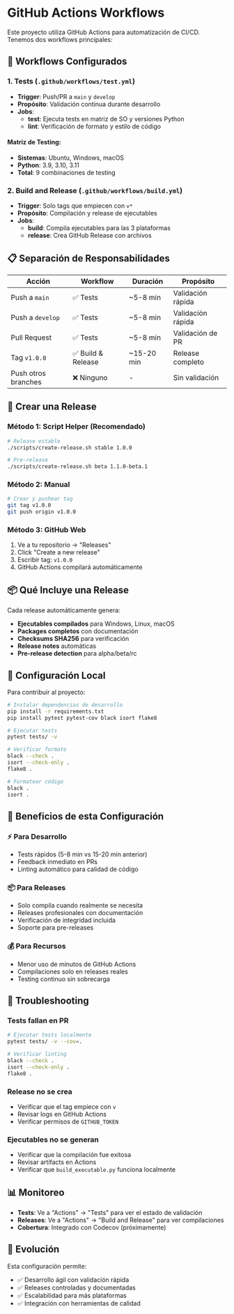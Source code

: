 # GitHub Actions Workflows

Este proyecto utiliza GitHub Actions para automatización de CI/CD. Tenemos dos workflows principales:

## 🔄 Workflows Configurados

### 1. **Tests** (`.github/workflows/test.yml`)

- **Trigger**: Push/PR a `main` y `develop`
- **Propósito**: Validación continua durante desarrollo
- **Jobs**:
  - **test**: Ejecuta tests en matriz de SO y versiones Python
  - **lint**: Verificación de formato y estilo de código

#### Matriz de Testing:

- **Sistemas**: Ubuntu, Windows, macOS
- **Python**: 3.9, 3.10, 3.11
- **Total**: 9 combinaciones de testing

### 2. **Build and Release** (`.github/workflows/build.yml`)

- **Trigger**: Solo tags que empiecen con `v*`
- **Propósito**: Compilación y release de ejecutables
- **Jobs**:
  - **build**: Compila ejecutables para las 3 plataformas
  - **release**: Crea GitHub Release con archivos

## 📋 Separación de Responsabilidades

| Acción              | Workflow           | Duración   | Propósito         |
| ------------------- | ------------------ | ---------- | ----------------- |
| Push a `main`       | ✅ Tests           | ~5-8 min   | Validación rápida |
| Push a `develop`    | ✅ Tests           | ~5-8 min   | Validación rápida |
| Pull Request        | ✅ Tests           | ~5-8 min   | Validación de PR  |
| Tag `v1.0.0`        | ✅ Build & Release | ~15-20 min | Release completo  |
| Push otros branches | ❌ Ninguno         | -          | Sin validación    |

## 🚀 Crear una Release

### Método 1: Script Helper (Recomendado)

```bash
# Release estable
./scripts/create-release.sh stable 1.0.0

# Pre-release
./scripts/create-release.sh beta 1.1.0-beta.1
```

### Método 2: Manual

```bash
# Crear y pushear tag
git tag v1.0.0
git push origin v1.0.0
```

### Método 3: GitHub Web

1. Ve a tu repositorio → "Releases"
2. Click "Create a new release"
3. Escribir tag: `v1.0.0`
4. GitHub Actions compilará automáticamente

## 📦 Qué Incluye una Release

Cada release automáticamente genera:

- **Ejecutables compilados** para Windows, Linux, macOS
- **Packages completos** con documentación
- **Checksums SHA256** para verificación
- **Release notes** automáticas
- **Pre-release detection** para alpha/beta/rc

## 🔧 Configuración Local

Para contribuir al proyecto:

```bash
# Instalar dependencias de desarrollo
pip install -r requirements.txt
pip install pytest pytest-cov black isort flake8

# Ejecutar tests
pytest tests/ -v

# Verificar formato
black --check .
isort --check-only .
flake8 .

# Formatear código
black .
isort .
```

## 🎯 Beneficios de esta Configuración

### ⚡ **Para Desarrollo**

- Tests rápidos (5-8 min vs 15-20 min anterior)
- Feedback inmediato en PRs
- Linting automático para calidad de código

### 📦 **Para Releases**

- Solo compila cuando realmente se necesita
- Releases profesionales con documentación
- Verificación de integridad incluida
- Soporte para pre-releases

### 💰 **Para Recursos**

- Menor uso de minutos de GitHub Actions
- Compilaciones solo en releases reales
- Testing continuo sin sobrecarga

## 🐛 Troubleshooting

### Tests fallan en PR

```bash
# Ejecutar tests localmente
pytest tests/ -v --cov=.

# Verificar linting
black --check .
isort --check-only .
flake8 .
```

### Release no se crea

- Verificar que el tag empiece con `v`
- Revisar logs en GitHub Actions
- Verificar permisos de `GITHUB_TOKEN`

### Ejecutables no se generan

- Verificar que la compilación fue exitosa
- Revisar artifacts en Actions
- Verificar que `build_executable.py` funciona localmente

## 📊 Monitoreo

- **Tests**: Ve a "Actions" → "Tests" para ver el estado de validación
- **Releases**: Ve a "Actions" → "Build and Release" para ver compilaciones
- **Cobertura**: Integrado con Codecov (próximamente)

## 🔄 Evolución

Esta configuración permite:

- ✅ Desarrollo ágil con validación rápida
- ✅ Releases controladas y documentadas
- ✅ Escalabilidad para más plataformas
- ✅ Integración con herramientas de calidad

